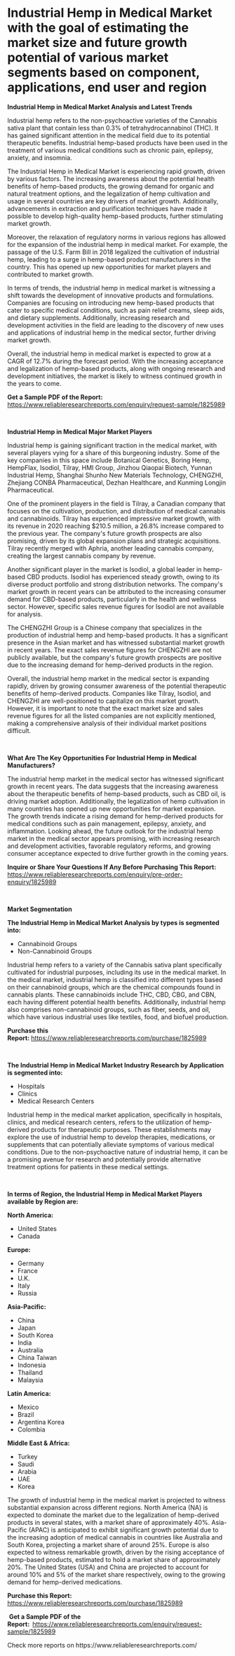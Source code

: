 <p><h1>Industrial Hemp in Medical Market with the goal of estimating the market size and future growth potential of various market segments based on component, applications, end user and region</h1></p><p><strong>Industrial Hemp in Medical Market Analysis and Latest Trends</strong></p>
<p><p>Industrial hemp refers to the non-psychoactive varieties of the Cannabis sativa plant that contain less than 0.3% of tetrahydrocannabinol (THC). It has gained significant attention in the medical field due to its potential therapeutic benefits. Industrial hemp-based products have been used in the treatment of various medical conditions such as chronic pain, epilepsy, anxiety, and insomnia.</p><p>The Industrial Hemp in Medical Market is experiencing rapid growth, driven by various factors. The increasing awareness about the potential health benefits of hemp-based products, the growing demand for organic and natural treatment options, and the legalization of hemp cultivation and usage in several countries are key drivers of market growth. Additionally, advancements in extraction and purification techniques have made it possible to develop high-quality hemp-based products, further stimulating market growth.</p><p>Moreover, the relaxation of regulatory norms in various regions has allowed for the expansion of the industrial hemp in medical market. For example, the passage of the U.S. Farm Bill in 2018 legalized the cultivation of industrial hemp, leading to a surge in hemp-based product manufacturers in the country. This has opened up new opportunities for market players and contributed to market growth.</p><p>In terms of trends, the industrial hemp in medical market is witnessing a shift towards the development of innovative products and formulations. Companies are focusing on introducing new hemp-based products that cater to specific medical conditions, such as pain relief creams, sleep aids, and dietary supplements. Additionally, increasing research and development activities in the field are leading to the discovery of new uses and applications of industrial hemp in the medical sector, further driving market growth.</p><p>Overall, the industrial hemp in medical market is expected to grow at a CAGR of 12.7% during the forecast period. With the increasing acceptance and legalization of hemp-based products, along with ongoing research and development initiatives, the market is likely to witness continued growth in the years to come.</p></p>
<p><strong>Get a Sample PDF of the Report:&nbsp;</strong> <a href="https://www.reliableresearchreports.com/enquiry/request-sample/1825989">https://www.reliableresearchreports.com/enquiry/request-sample/1825989</a></p>
<p>&nbsp;</p>
<p><strong>Industrial Hemp in Medical Major Market Players</strong></p>
<p><p>Industrial hemp is gaining significant traction in the medical market, with several players vying for a share of this burgeoning industry. Some of the key companies in this space include Botanical Genetics, Boring Hemp, HempFlax, Isodiol, Tilray, HMI Group, Jinzhou Qiaopai Biotech, Yunnan Industrial Hemp, Shanghai Shunho New Materials Technology, CHENGZHI, Zhejiang CONBA Pharmaceutical, Dezhan Healthcare, and Kunming Longjin Pharmaceutical. </p><p>One of the prominent players in the field is Tilray, a Canadian company that focuses on the cultivation, production, and distribution of medical cannabis and cannabinoids. Tilray has experienced impressive market growth, with its revenue in 2020 reaching $210.5 million, a 26.8% increase compared to the previous year. The company's future growth prospects are also promising, driven by its global expansion plans and strategic acquisitions. Tilray recently merged with Aphria, another leading cannabis company, creating the largest cannabis company by revenue.</p><p>Another significant player in the market is Isodiol, a global leader in hemp-based CBD products. Isodiol has experienced steady growth, owing to its diverse product portfolio and strong distribution networks. The company's market growth in recent years can be attributed to the increasing consumer demand for CBD-based products, particularly in the health and wellness sector. However, specific sales revenue figures for Isodiol are not available for analysis.</p><p>The CHENGZHI Group is a Chinese company that specializes in the production of industrial hemp and hemp-based products. It has a significant presence in the Asian market and has witnessed substantial market growth in recent years. The exact sales revenue figures for CHENGZHI are not publicly available, but the company's future growth prospects are positive due to the increasing demand for hemp-derived products in the region.</p><p>Overall, the industrial hemp market in the medical sector is expanding rapidly, driven by growing consumer awareness of the potential therapeutic benefits of hemp-derived products. Companies like Tilray, Isodiol, and CHENGZHI are well-positioned to capitalize on this market growth. However, it is important to note that the exact market size and sales revenue figures for all the listed companies are not explicitly mentioned, making a comprehensive analysis of their individual market positions difficult.</p></p>
<p>&nbsp;</p>
<p><strong>What Are The Key Opportunities For Industrial Hemp in Medical Manufacturers?</strong></p>
<p><p>The industrial hemp market in the medical sector has witnessed significant growth in recent years. The data suggests that the increasing awareness about the therapeutic benefits of hemp-based products, such as CBD oil, is driving market adoption. Additionally, the legalization of hemp cultivation in many countries has opened up new opportunities for market expansion. The growth trends indicate a rising demand for hemp-derived products for medical conditions such as pain management, epilepsy, anxiety, and inflammation. Looking ahead, the future outlook for the industrial hemp market in the medical sector appears promising, with increasing research and development activities, favorable regulatory reforms, and growing consumer acceptance expected to drive further growth in the coming years.</p></p>
<p><strong>Inquire or Share Your Questions If Any Before Purchasing This Report:</strong> <a href="https://www.reliableresearchreports.com/enquiry/pre-order-enquiry/1825989">https://www.reliableresearchreports.com/enquiry/pre-order-enquiry/1825989</a></p>
<p>&nbsp;</p>
<p><strong>Market Segmentation</strong></p>
<p><strong>The Industrial Hemp in Medical Market Analysis by types is segmented into:</strong></p>
<p><ul><li>Cannabinoid Groups</li><li>Non-Cannabinoid Groups</li></ul></p>
<p><p>Industrial hemp refers to a variety of the Cannabis sativa plant specifically cultivated for industrial purposes, including its use in the medical market. In the medical market, industrial hemp is classified into different types based on their cannabinoid groups, which are the chemical compounds found in cannabis plants. These cannabinoids include THC, CBD, CBG, and CBN, each having different potential health benefits. Additionally, industrial hemp also comprises non-cannabinoid groups, such as fiber, seeds, and oil, which have various industrial uses like textiles, food, and biofuel production.</p></p>
<p><strong>Purchase this Report:&nbsp;</strong><a href="https://www.reliableresearchreports.com/purchase/1825989">https://www.reliableresearchreports.com/purchase/1825989</a></p>
<p>&nbsp;</p>
<p><strong>The Industrial Hemp in Medical Market Industry Research by Application is segmented into:</strong></p>
<p><ul><li>Hospitals</li><li>Clinics</li><li>Medical Research Centers</li></ul></p>
<p><p>Industrial hemp in the medical market application, specifically in hospitals, clinics, and medical research centers, refers to the utilization of hemp-derived products for therapeutic purposes. These establishments may explore the use of industrial hemp to develop therapies, medications, or supplements that can potentially alleviate symptoms of various medical conditions. Due to the non-psychoactive nature of industrial hemp, it can be a promising avenue for research and potentially provide alternative treatment options for patients in these medical settings.</p></p>
<p>&nbsp;</p>
<p><strong>In terms of Region, the Industrial Hemp in Medical Market Players available by Region are:</strong></p>
<p>
    <p> <strong> North America: </strong>
        <ul>
            <li>United States</li>
            <li>Canada</li>
        </ul>
        </p> 
    <p> <strong> Europe: </strong>
        <ul>
            <li>Germany</li>
            <li>France</li>
            <li>U.K.</li>
            <li>Italy</li>
            <li>Russia</li>
        </ul>
        </p> 
    <p> <strong> Asia-Pacific: </strong>
        <ul>
            <li>China</li>
            <li>Japan</li>
            <li>South Korea</li>
            <li>India</li>
            <li>Australia</li>
            <li>China Taiwan</li>
            <li>Indonesia</li>
            <li>Thailand</li>
            <li>Malaysia</li>
        </ul>
        </p> 
    <p> <strong> Latin America: </strong>
        <ul>
            <li>Mexico</li>
            <li>Brazil</li>
            <li>Argentina Korea</li>
            <li>Colombia</li>
        </ul>
        </p> 
    <p> <strong> Middle East & Africa: </strong>
        <ul>
            <li>Turkey</li>
            <li>Saudi</li>
            <li>Arabia</li>
            <li>UAE</li>
            <li>Korea</li>
        </ul>
    </p>
    </p>
<p><p>The growth of industrial hemp in the medical market is projected to witness substantial expansion across different regions. North America (NA) is expected to dominate the market due to the legalization of hemp-derived products in several states, with a market share of approximately 40%. Asia-Pacific (APAC) is anticipated to exhibit significant growth potential due to the increasing adoption of medical cannabis in countries like Australia and South Korea, projecting a market share of around 25%. Europe is also expected to witness remarkable growth, driven by the rising acceptance of hemp-based products, estimated to hold a market share of approximately 20%. The United States (USA) and China are projected to account for around 10% and 5% of the market share respectively, owing to the growing demand for hemp-derived medications.</p></p>
<p><strong>Purchase this Report: </strong><a href="https://www.reliableresearchreports.com/purchase/1825989">https://www.reliableresearchreports.com/purchase/1825989</a></p>
<p>&nbsp;<strong>Get a Sample PDF of the Report:&nbsp;&nbsp;</strong><a href="https://www.reliableresearchreports.com/enquiry/request-sample/1825989">https://www.reliableresearchreports.com/enquiry/request-sample/1825989</a></p>
<p><strong></strong></p>
<p>Check more reports on https://www.reliableresearchreports.com/</p>